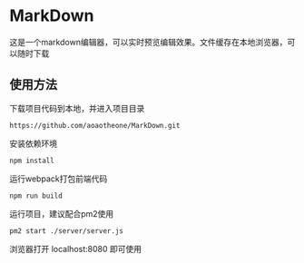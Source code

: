 # MarkDown
这是一个markdown编辑器，可以实时预览编辑效果。文件缓存在本地浏览器，可以随时下载
## 使用方法
下载项目代码到本地，并进入项目目录

```
https://github.com/aoaotheone/MarkDown.git
```
安装依赖环境

```
npm install
```
运行webpack打包前端代码

```
npm run build
```

运行项目，建议配合pm2使用

```
pm2 start ./server/server.js
```

浏览器打开 localhost:8080 即可使用
